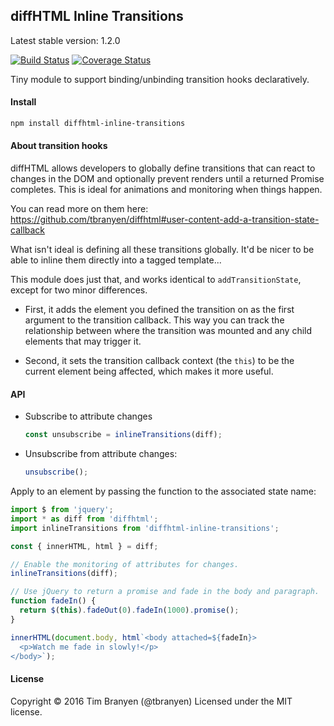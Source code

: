 diffHTML Inline Transitions
---------------------------

Latest stable version: 1.2.0

[![Build Status](https://travis-ci.org/tbranyen/diffhtml-inline-transitions.svg?branch=master)](https://travis-ci.org/tbranyen/diffhtml-inline-transitions)
[![Coverage Status](https://coveralls.io/repos/github/tbranyen/diffhtml-inline-transitions/badge.svg?branch=master)](https://coveralls.io/github/tbranyen/diffhtml-inline-transitions?branch=master)

Tiny module to support binding/unbinding transition hooks declaratively.

#### Install

``` sh
npm install diffhtml-inline-transitions
```

#### About transition hooks

diffHTML allows developers to globally define transitions that can react to
changes in the DOM and optionally prevent renders until a returned Promise
completes. This is ideal for animations and monitoring when things happen.

You can read more on them here: https://github.com/tbranyen/diffhtml#user-content-add-a-transition-state-callback

What isn't ideal is defining all these transitions globally. It'd be nicer to
be able to inline them directly into a tagged template...

This module does just that, and works identical to `addTransitionState`, except
for two minor differences.

- First, it adds the element you defined the transition on as the first argument
  to the transition callback. This way you can track the relationship between
  where the transition was mounted and any child elements that may trigger it.

- Second, it sets the transition callback context (the `this`) to be the
  current element being affected, which makes it more useful.

#### API

- Subscribe to attribute changes

  ```js
  const unsubscribe = inlineTransitions(diff);
  ```
- Unsubscribe from attribute changes:

  ```js
  unsubscribe();
  ```

Apply to an element by passing the function to the associated state name:

``` js
import $ from 'jquery';
import * as diff from 'diffhtml';
import inlineTransitions from 'diffhtml-inline-transitions';

const { innerHTML, html } = diff;

// Enable the monitoring of attributes for changes.
inlineTransitions(diff);

// Use jQuery to return a promise and fade in the body and paragraph.
function fadeIn() {
  return $(this).fadeOut(0).fadeIn(1000).promise();
}

innerHTML(document.body, html`<body attached=${fadeIn}>
  <p>Watch me fade in slowly!</p>
</body>`);
```

#### License

Copyright © 2016 Tim Branyen (@tbranyen)
Licensed under the MIT license.
